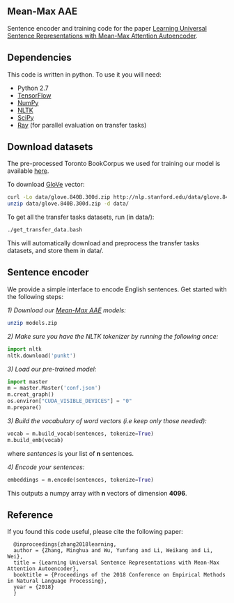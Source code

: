 ## Mean-Max AAE
Sentence encoder and training code for the paper [Learning Universal Sentence Representations with Mean-Max Attention Autoencoder](https://arxiv.org/abs/1809.06590).

## Dependencies
This code is written in python. To use it you will need:
* Python 2.7
* [TensorFlow](https://www.tensorflow.org/)
* [NumPy](http://www.numpy.org/)
* [NLTK](https://www.nltk.org/)
* [SciPy](http://www.scipy.org/)
* [Ray](https://ray.readthedocs.io/en/latest/) (for parallel evaluation on transfer tasks)

## Download datasets
The pre-processed Toronto BookCorpus we used for training our model is available [here](http://yknzhu.wixsite.com/mbweb).

To download [GloVe](https://nlp.stanford.edu/projects/glove/) vector:
```bash
curl -Lo data/glove.840B.300d.zip http://nlp.stanford.edu/data/glove.840B.300d.zip
unzip data/glove.840B.300d.zip -d data/
```

To get all the transfer tasks datasets, run (in data/):
```bash
./get_transfer_data.bash
```
This will automatically download and preprocess the transfer tasks datasets, and store them in data/.

## Sentence encoder
We provide a simple interface to encode English sentences. Get started with the following steps:

*1) Download our [Mean-Max AAE](https://drive.google.com/drive/folders/1hRHU1-NPgpFOom7CH-g6DS48D2R7Mak-?usp=sharing) models:*
```bash
unzip models.zip
```

*2) Make sure you have the NLTK tokenizer by running the following once:*
```python
import nltk
nltk.download('punkt')
```

*3) Load our pre-trained model:*
```python
import master
m = master.Master('conf.json')
m.creat_graph()
os.environ["CUDA_VISIBLE_DEVICES"] = "0"
m.prepare()
```

*3) Build the vocabulary of word vectors (i.e keep only those needed):*
```python
vocab = m.build_vocab(sentences, tokenize=True)
m.build_emb(vocab)
```
where *sentences* is your list of **n** sentences.

*4) Encode your sentences:*
```python
embeddings = m.encode(sentences, tokenize=True)
```
This outputs a numpy array with **n** vectors of dimension **4096**.

## Reference
If you found this code useful, please cite the following paper:
```
  @inproceedings{zhang2018learning,
  author = {Zhang, Minghua and Wu, Yunfang and Li, Weikang and Li, Wei},
  title = {Learning Universal Sentence Representations with Mean-Max Attention Autoencoder},
  booktitle = {Proceedings of the 2018 Conference on Empirical Methods in Natural Language Processing},
  year = {2018}
  }
 ```
